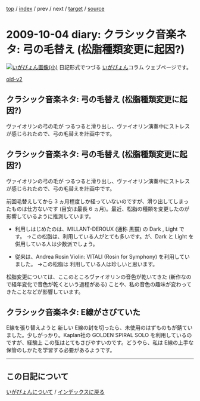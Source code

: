 [top](https://igapyon.github.io/diary/) 
 / [index](https://igapyon.github.io/diary/2009/index.html) 
 / prev 
 / next 
 / [target](https://igapyon.github.io/diary/2009/ig091004.html) 
 / [source](https://github.com/igapyon/diary/blob/gh-pages/2009/ig091004.html.src.md) 

2009-10-04 diary: クラシック音楽ネタ: 弓の毛替え (松脂種類変更に起因?)
=====================================================================================================
[![いがぴょん画像(小)](https://igapyon.github.io/diary/images/iga200306s.jpg "いがぴょん")](https://igapyon.github.io/diary/memo/memoigapyon.html) 日記形式でつづる [いがぴょん](https://igapyon.github.io/diary/memo/memoigapyon.html)コラム ウェブページです。

[old-v2](ig091004-orig.html)

## クラシック音楽ネタ: 弓の毛替え (松脂種類変更に起因?)

ヴァイオリンの弓の毛が つるつると滑り出し、ヴァイオリン演奏中にストレスが感じられたので、弓の毛替えを計画中です。


## クラシック音楽ネタ: 弓の毛替え (松脂種類変更に起因?)

ヴァイオリンの弓の毛が つるつると滑り出し、ヴァイオリン演奏中にストレスが感じられたので、弓の毛替えを計画中です。

前回毛替えしてから 3 ヵ月程度しか経っていないのですが、滑り出してしまったものは仕方ないです (目安は最長 6 ヵ月)。最近、松脂の種類を変更したのが影響しているように推測しています。

* 利用しはじめたのは、MILLANT-DEROUX (通称 黒猫) の Dark , Light です。
  →この松脂は、利用している人がとても多いです。が、Dark と Light を併用している人は少数派でしょう。
  
* 従来は、Andrea Rosin Violin: VITALI (Rosin for Symphony) を利用していました。
  →この松脂は 利用している人は珍しいと思います。

松脂変更については、ここのところヴァイオリンの音色が乾いてきた (新作なので経年変化で音色が乾くという過程がある) ことや、私の音色の趣味が変わってきたことなどが影響しています。

## クラシック音楽ネタ: E線がさびていた

E線を張り替えようと 新しい E線の封を切ったら、未使用のはずものもが錆ていました。少しがっかり。Kaplan社の GOLDEN SPIRAL SOLO を利用しているのですが、経験上 この弦はとてもさびやすいのです。どうやら、私は E線の上手な保管のしかたを学習する必要があるようです。


----------------------------------------------------------------------------------------------------

## この日記について
[いがぴょんについて](https://igapyon.github.io/diary/memo/memoigapyon.html) / [インデックスに戻る](https://igapyon.github.io/diary/idxall.html)
